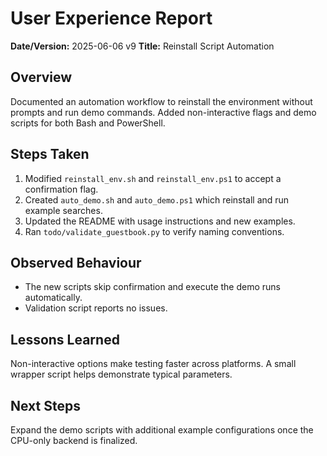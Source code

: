 # User Experience Report

**Date/Version:** 2025-06-06 v9
**Title:** Reinstall Script Automation

## Overview
Documented an automation workflow to reinstall the environment without prompts and run demo commands. Added non-interactive flags and demo scripts for both Bash and PowerShell.

## Steps Taken
1. Modified `reinstall_env.sh` and `reinstall_env.ps1` to accept a confirmation flag.
2. Created `auto_demo.sh` and `auto_demo.ps1` which reinstall and run example searches.
3. Updated the README with usage instructions and new examples.
4. Ran `todo/validate_guestbook.py` to verify naming conventions.

## Observed Behaviour
- The new scripts skip confirmation and execute the demo runs automatically.
- Validation script reports no issues.

## Lessons Learned
Non-interactive options make testing faster across platforms. A small wrapper script helps demonstrate typical parameters.

## Next Steps
Expand the demo scripts with additional example configurations once the CPU-only backend is finalized.
